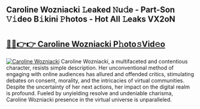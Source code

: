 ## Caroline Wozniacki 𝙻eaked 𝙽u𝚍e - Part-Son 𝚅𝚒deo B𝚒kini 𝙿hotos - Hot All 𝙻eaks VX2oN

# <h2><a href="http://ld13xq.urlbe.top/?page=Caroline+Wozniacki">🔗🔗👉👉 Caroline Wozniacki P𝚑oto𝚜Vid𝚎o</a></h2>

[![Caroline Wozniacki](https://i.imgur.com/eBuTRDB.gif)](http://ld13xq.urlbe.top/?page=Caroline+Wozniacki)
Caroline Wozniacki, a multifaceted and contentious character, resists simple description. Her unconventional method of engaging with online audiences has allured and offended critics, stimulating debates on consent, morality, and the intricacies of virtual communities. Despite the uncertainty of her next actions, her impact on the digital realm is profound. Fueled by unyielding resolve and undeniable charisma, Caroline Wozniacki presence in the virtual universe is unparalleled.
